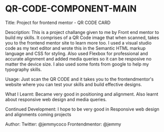 # QR-CODE-COMPONENT-MAIN
 Title: Project for frontend mentor - QR CODE CARD

Description: This is a project challange given to me by Front end mentor to build my skills. It comprises of a QR Code image that when scanned, takes you to the frontend mentor site to learn more too.
I used a visual studio code as my text editor and wrote this in the Semantic HTML markup language and CSS for styling. Also used Flexbox for professional and accurate alignment and added media queries so it can be resposive no matter the device size.
I also used some fonts from google to help my typography skills.

Usage: Just scan the QR CODE and it takes you to the frontendmentor's website where you can test your skills and build effective designs.

What I Learnt: Became very good in positioning and alignment. Also learnt about responsive web design and media queries.

Continued Development: I hope to be very good in Responsive web design and alignments coming projects

Author: Twitter: @jemmycoco
Frontendmentor: @jemmy